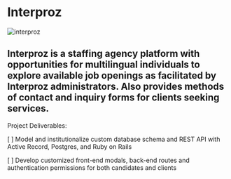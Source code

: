 # Interproz 

![interproz](/server/assets/demo-1.png)

## Interproz is a staffing agency platform with opportunities for multilingual individuals to explore available job openings as facilitated by Interproz administrators. Also provides methods of contact and inquiry forms for clients seeking services.

Project Deliverables: 

[ ] Model and institutionalize custom database schema and REST API with Active Record, Postgres, and Ruby on Rails

[ ] Develop customized front-end modals, back-end routes and authentication permissions for both candidates and clients
